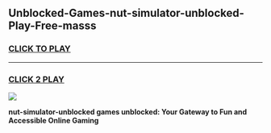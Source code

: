 
## Unblocked-Games-nut-simulator-unblocked-Play-Free-masss
<h3>
<a href="https://premium76.site?title=nut-simulator-unblocked&ref=18A1">CLICK TO PLAY</a></h3>
<hr>

<h3>
<a href="https://premium76.site?title=nut-simulator-unblocked&ref=18A1">CLICK 2 PLAY</a>
  
</h3>

<a href="https://premium76.site?title=nut-simulator-unblocked&ref=18A1"><img src="https://clearcache.store/games.png"></a>


**nut-simulator-unblocked games unblocked: Your Gateway to Fun and Accessible Online Gaming**

